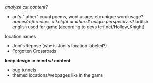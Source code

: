 *analyze cut content?*
- ari's "rather" count
poems, word usage, etc
unique word usage?
*names/references to knight or others?*
*unique perspectives?*
british english used for game (according to devs tcrf.net/Hollow_Knight)

location names
- Joni's Repose (why is Joni's location labeled?)
- Forgotten Crossroads

**keep design in mind w/ content**
- bug tunnels
- themed locations/webpages like in the game
